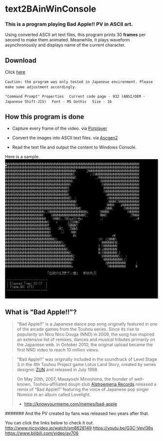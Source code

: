 # text2BAinWinConsole


### This is a program playing **Bad Apple!! PV** in ASCII art.

Using converted ASCII art text files, this program prints 30 **frames** per second to make them animated. Meanwhile, it plays waveform asynchronously and displays name of the current character.

## Download

Click [here](https://github.com/Pasc99/text2BAinWinConsole/raw/master/text2ba.zip)

`Caution: the program was only tested in Japanese environment. Please make some adjustment accordingly.`

`"Command Prompt" Properties`
`  Current code page - 932 (ANSI/OEM - Japanese Shift-JIS)`
`  Font - MS Gothic`
`  Size - 16`

## How this program is done

- Capture every frame of the video.      via [Potplayer](https://potplayer.daum.net/) 

- Convert the images into ASCII text files.      via [Ascgen2](https://ascgendotnet.jmsoftware.co.uk/)

- Read the text file and output the content to Windows Console.

Here is a sample.
![SAMPLE](https://raw.githubusercontent.com/Pasc99/text2BAinWinConsole/master/sample.JPG)



## What is "Bad Apple!!"?

> "Bad Apple!!" is a Japanese dance pop song originally featured in one of the arcade games from the Touhou series. Since its rise to popularity on Nico Nico Douga (NND) in 2009, the song has inspired an extensive list of remixes, dances and musical tributes primarily on the Japanese web. In October 2010, the original upload became the first NND video to reach 10 million views. 

> “Bad Apple!!” was originally included in the soundtrack of Level Stage 3 in the 4th Touhou Project game Lotus Land Story, created by series designer [ZUN](http://www16.big.or.jp/~zun/) and released in July 1998.

> On May 20th, 2007, Masayoshi Minoshima, the founder of well-known, Touhou-affiliated doujin club [Alstroemeria Records](http://alst.net/) released a remix of “Bad Apple!!” featuring the voice of Japanese pop singer Nomico in an album called Lovelight.
> - http://knowyourmeme.com/memes/bad-apple

####### And the PV created by fans was released two years after that.

You can click the links below to check it out. 
http://www.nicovideo.jp/watch/sm8628149
https://youtu.be/G3C-VevI36s
https://www.bilibili.com/video/av706






